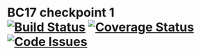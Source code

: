 # BC17 checkpoint 1 <br />[![Build Status](https://travis-ci.org/andela/healthchecks-thunknalla.svg)](https://travis-ci.org/andela/healthchecks-thunknalla) [![Coverage Status](https://coveralls.io/repos/github/andela/healthchecks-thunknalla/badge.svg?branch=badge_integration)](https://coveralls.io/github/andela/healthchecks-thunknalla?branch=badge_integration) [![Code Issues](https://www.quantifiedcode.com/api/v1/project/908ca50d4c1f434392e9039f6aec6932/badge.svg)](https://www.quantifiedcode.com/app/project/908ca50d4c1f434392e9039f6aec6932)